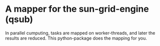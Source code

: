 # A mapper for the sun-grid-engine (qsub)

In parallel cumputing, tasks are mapped on worker-threads, and later the results are reduced.
This python-package does the mapping for you.
